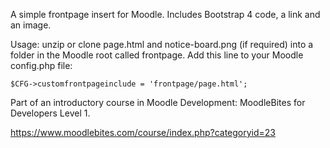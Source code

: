 A simple frontpage insert for Moodle.  Includes Bootstrap 4 code, a link and an image.  

Usage: unzip or clone page.html and notice-board.png (if required) into a folder in the Moodle root called frontpage.
Add this line to your Moodle config.php file:

    $CFG->customfrontpageinclude = 'frontpage/page.html';

Part of an introductory course in Moodle Development: MoodleBites for Developers Level 1.

https://www.moodlebites.com/course/index.php?categoryid=23
